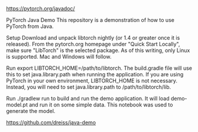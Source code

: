 

<!--
 * @version:
 * @Author:  StevenJokess https://github.com/StevenJokess
 * @Date: 2020-11-13 22:35:42
 * @LastEditors:  StevenJokess https://github.com/StevenJokess
 * @LastEditTime: 2020-12-07 20:23:37
 * @Description:
 * @TODO::
 * @Reference:
-->
https://pytorch.org/javadoc/

PyTorch Java Demo
This repository is a demonstration of how to use PyTorch from Java.

Setup
Download and unpack libtorch nightly (or 1.4 or greater once it is released). From the pytorch.org homepage under "Quick Start Locally", make sure "LibTorch" is the selected package. As of this writing, only Linux is supported. Mac and Windows will follow.

Run export LIBTORCH_HOME=/path/to/libtorch. The build.gradle file will use this to set java.library.path when running the application. If you are using PyTorch in your own environment, LIBTORCH_HOME is not necessary. Instead, you will need to set java.library.path to /path/to/libtorch/lib.

Run ./gradlew run to build and run the demo application. It will load demo-model.pt and run it on some simple data. This notebook was used to generate the model.

https://github.com/dreiss/java-demo
